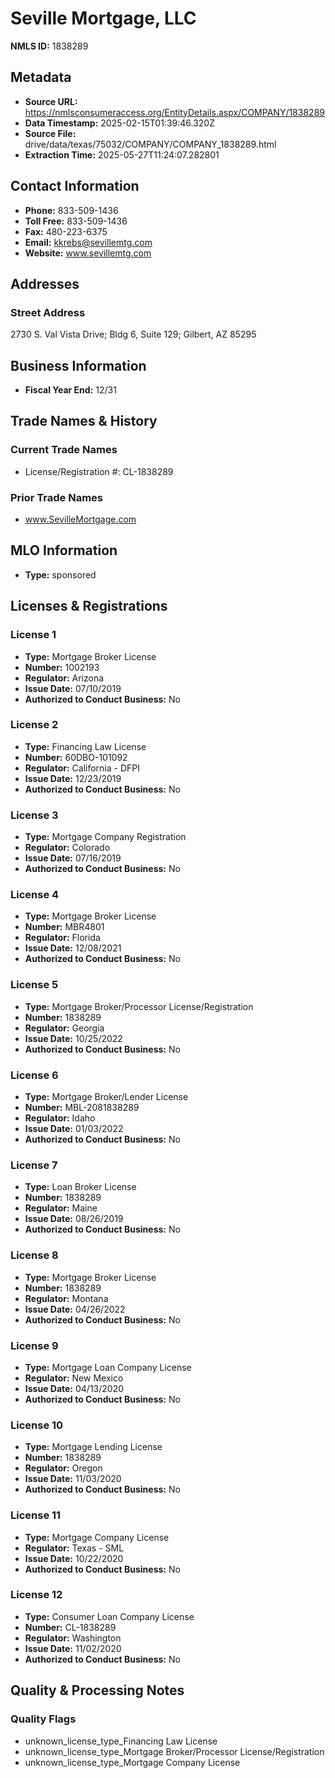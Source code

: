 # Seville Mortgage, LLC

**NMLS ID:** 1838289

## Metadata
- **Source URL:** https://nmlsconsumeraccess.org/EntityDetails.aspx/COMPANY/1838289
- **Data Timestamp:** 2025-02-15T01:39:46.320Z
- **Source File:** drive/data/texas/75032/COMPANY/COMPANY_1838289.html
- **Extraction Time:** 2025-05-27T11:24:07.282801

## Contact Information
- **Phone:** 833-509-1436
- **Toll Free:** 833-509-1436
- **Fax:** 480-223-6375
- **Email:** kkrebs@sevillemtg.com
- **Website:** www.sevillemtg.com

## Addresses
### Street Address
2730 S. Val Vista Drive; Bldg 6, Suite 129; Gilbert, AZ 85295

## Business Information
- **Fiscal Year End:** 12/31

## Trade Names & History
### Current Trade Names
- License/Registration #: CL-1838289

### Prior Trade Names
- www.SevilleMortgage.com

## MLO Information
- **Type:** sponsored

## Licenses & Registrations

### License 1
- **Type:** Mortgage Broker License
- **Number:** 1002193
- **Regulator:** Arizona
- **Issue Date:** 07/10/2019
- **Authorized to Conduct Business:** No

### License 2
- **Type:** Financing Law License
- **Number:** 60DBO-101092
- **Regulator:** California - DFPI
- **Issue Date:** 12/23/2019
- **Authorized to Conduct Business:** No

### License 3
- **Type:** Mortgage Company Registration
- **Regulator:** Colorado
- **Issue Date:** 07/16/2019
- **Authorized to Conduct Business:** No

### License 4
- **Type:** Mortgage Broker License
- **Number:** MBR4801
- **Regulator:** Florida
- **Issue Date:** 12/08/2021
- **Authorized to Conduct Business:** No

### License 5
- **Type:** Mortgage Broker/Processor License/Registration
- **Number:** 1838289
- **Regulator:** Georgia
- **Issue Date:** 10/25/2022
- **Authorized to Conduct Business:** No

### License 6
- **Type:** Mortgage Broker/Lender License
- **Number:** MBL-2081838289
- **Regulator:** Idaho
- **Issue Date:** 01/03/2022
- **Authorized to Conduct Business:** No

### License 7
- **Type:** Loan Broker License
- **Number:** 1838289
- **Regulator:** Maine
- **Issue Date:** 08/26/2019
- **Authorized to Conduct Business:** No

### License 8
- **Type:** Mortgage Broker License
- **Number:** 1838289
- **Regulator:** Montana
- **Issue Date:** 04/26/2022
- **Authorized to Conduct Business:** No

### License 9
- **Type:** Mortgage Loan Company License
- **Regulator:** New Mexico
- **Issue Date:** 04/13/2020
- **Authorized to Conduct Business:** No

### License 10
- **Type:** Mortgage Lending License
- **Number:** 1838289
- **Regulator:** Oregon
- **Issue Date:** 11/03/2020
- **Authorized to Conduct Business:** No

### License 11
- **Type:** Mortgage Company License
- **Regulator:** Texas - SML
- **Issue Date:** 10/22/2020
- **Authorized to Conduct Business:** No

### License 12
- **Type:** Consumer Loan Company License
- **Number:** CL-1838289
- **Regulator:** Washington
- **Issue Date:** 11/02/2020
- **Authorized to Conduct Business:** No

## Quality & Processing Notes
### Quality Flags
- unknown_license_type_Financing Law License
- unknown_license_type_Mortgage Broker/Processor License/Registration
- unknown_license_type_Mortgage Company License
